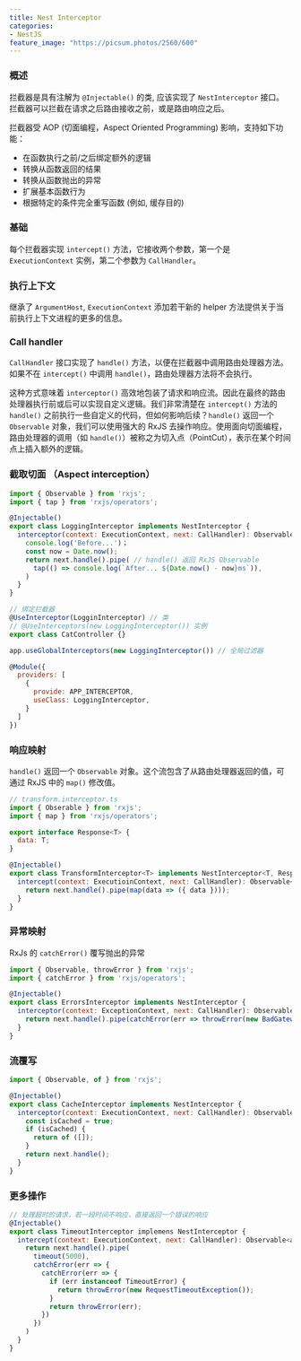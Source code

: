 ```yaml
---
title: Nest Interceptor
categories:
- NestJS
feature_image: "https://picsum.photos/2560/600"
---
```


### 概述
拦截器是具有注解为 `@Injectable()` 的类, 应该实现了 `NestInterceptor` 接口。拦截器可以拦截在请求之后路由接收之前，或是路由响应之后。

拦截器受 AOP (切面编程，Aspect Oriented Programming) 影响，支持如下功能：
* 在函数执行之前/之后绑定额外的逻辑
* 转换从函数返回的结果
* 转换从函数抛出的异常
* 扩展基本函数行为
* 根据特定的条件完全重写函数 (例如, 缓存目的)

### 基础
每个拦截器实现 `intercept()` 方法，它接收两个参数，第一个是 `ExecutionContext` 实例，第二个参数为 `CallHandler`。

### 执行上下文
继承了 `ArgumentHost`, `ExecutionContext` 添加若干新的 helper 方法提供关于当前执行上下文进程的更多的信息。

### Call handler
`CallHandler` 接口实现了 `handle()` 方法，以便在拦截器中调用路由处理器方法。如果不在 `intercept()` 中调用 `handle()`，路由处理器方法将不会执行。

这种方式意味着 `interceptor()` 高效地包装了请求和响应流。因此在最终的路由处理器执行前或后可以实现自定义逻辑。我们非常清楚在 `intercept()` 方法的 `handle()` 之前执行一些自定义的代码，但如何影响后续？`handle()` 返回一个 `Observable` 对象，我们可以使用强大的 RxJS 去操作响应。使用面向切面编程，路由处理器的调用（如 `handle()`）被称之为切入点（PointCut），表示在某个时间点上插入额外的逻辑。

### 截取切面 （Aspect interception）
```js
import { Observable } from 'rxjs';
import { tap } from 'rxjs/operators';

@Injectable()
export class LoggingInterceptor implements NestInterceptor {
  interceptor(context: ExecutionContext, next: CallHandler): Observable<any> {
    console.log('Before...')；
    const now = Date.now();
    return next.handle().pipe( // handle() 返回 RxJS Observable
      tap(() => console.log(`After... ${Date.now() - now}ms`)),
    )
  }
}

// 绑定拦截器
@UseInterceptor(LogginInterceptor) // 类
// @UseInterceptors(new LoggingInterceptor()) 实例
export class CatController {}

app.useGlobalInterceptors(new LoggingInterceptor()) // 全局过滤器

@Module({
  providers: [
    {
      provide: APP_INTERCEPTOR,
      useClass: LoggingInterceptor,
    }
  ]
})
```

### 响应映射
`handle()` 返回一个 `Observable` 对象。这个流包含了从路由处理器返回的值，可通过 RxJS 中的 `map()` 修改值。
```js
// transform.interceptor.ts
import { Obserable } from 'rxjs';
import { map } from 'rxjs/operators';

export interface Response<T> {
  data: T;
}

@Injectable()
export class TransformInterceptor<T> implements NestInterceptor<T, Response<T>> {
  intercept(context: ExecutioinContext, next: CallHandler): Observable<Response<T>> {
    return next.handle().pipe(map(data => ({ data })));
  }
}
```

### 异常映射
RxJs 的 `catchError()` 覆写抛出的异常
```js
import { Observable, throwError } from 'rxjs';
import { catchError } from 'rxjs/operators';

@Injectable()
export class ErrorsInterceptor implements NestInterceptor {
  interceptor(context: ExceptionContext, next: CallHandler): Observable<any> {
    return next.handle().pipe(catchError(err => throwError(new BadGatewayException())))
  }
}
```

### 流覆写
```js
import { Observable, of } from 'rxjs';

@Injectable()
export class CacheInterceptor implements NestInterceptor {
  interceptor(context: ExecutionContext, next: CallHandler): Observable<any> {
    const isCached = true;
    if (isCached) {
      return of ([]);
    }
    return next.handle();
  }
}
```

### 更多操作
```js
// 处理超时的请求，若一段时间不响应，直接返回一个错误的响应
@Injectable()
export class TimeoutInterceptor implemens NestInterceptor {
  intercept(context: ExecutionContext, next: CallHandler): Observable<any> {
    return next.handle().pipe(
      timeout(5000),
      catchError(err => {
        catchError(err => {
          if (err instanceof TimeoutError) {
            return throwError(new RequestTimeoutException());
          }
          return throwError(err);
        })
      })
    )
  }
}
```



